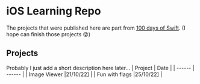 # iOS Learning Repo 
The projects that were published here are part from [100 days of Swift]. (I hope can finish those projects 😛)

## Projects

Probably I just add a short description here later...
| Project | Date |
| ------ | ------ |
| Image Viewer |21/10/22] |
| Fun with flags |25/10/22] |

   [100 days of Swift]: <https://www.hackingwithswift.com/100>
